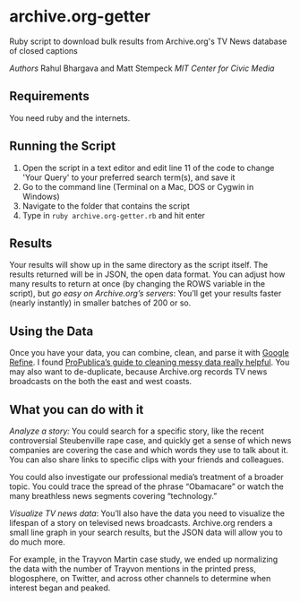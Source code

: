 archive.org-getter
==================

Ruby script to download bulk results from Archive.org's TV News database of closed captions

*Authors*
Rahul Bhargava and Matt Stempeck
_MIT Center for Civic Media_

Requirements
------------

You need ruby and the internets.

Running the Script
------------------

1. Open the script in a text editor and edit line 11 of the code to change 'Your Query' to your preferred search term(s), and save it
2. Go to the command line (Terminal on a Mac, DOS or Cygwin in Windows)
3. Navigate to the folder that contains the script
4. Type in `ruby archive.org-getter.rb` and hit enter

Results
-------
Your results will show up in the same directory as the script itself. The results returned will be in JSON, the open data format. You can adjust how many results to return at once (by changing the ROWS variable in the script), but *go easy on Archive.org’s servers*: You’ll get your results faster (nearly instantly) in smaller batches of 200 or so.

Using the Data
--------------

Once you have your data, you can combine, clean, and parse it with [Google Refine](http://code.google.com/p/google-refine/). I found [ProPublica’s guide to cleaning messy data really helpful](http://www.propublica.org/nerds/item/using-google-refine-for-data-cleaning). You may also want to de-duplicate, because Archive.org records TV news broadcasts on the both the east and west coasts.

What you can do with it
-----------------------

*Analyze a story:* You could search for a specific story, like the recent controversial Steubenville rape case, and quickly get a sense of which news companies are covering the case and which words they use to talk about it. You can also share links to specific clips with your friends and colleagues.

You could also investigate our professional media’s treatment of a broader topic. You could trace the spread of the phrase “Obamacare” or watch the many breathless news segments covering “technology.”

*Visualize TV news data*: You’ll also have the data you need to visualize the lifespan of a story on televised news broadcasts. Archive.org renders a small line graph in your search results, but the JSON data will allow you to do much more.

For example, in the Trayvon Martin case study, we ended up normalizing the data with the number of Trayvon mentions in the printed press, blogosphere, on Twitter, and across other channels to determine when interest began and peaked.
